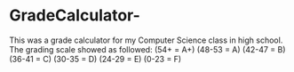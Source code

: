 # GradeCalculator-
 This was a grade calculator for my Computer Science class in high school. 
The grading scale showed as followed:
(54+ = A+)
(48-53 = A)
(42-47 = B)
(36-41 = C)
(30-35 = D)
(24-29 = E)
(0-23 = F) 
